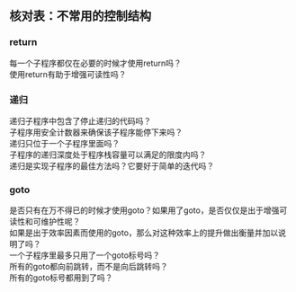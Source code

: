 ## 核对表：不常用的控制结构

### return

每一个子程序都仅在必要的时候才使用return吗？  
使用return有助于增强可读性吗？

### 递归

递归子程序中包含了停止递归的代码吗？  
子程序用安全计数器来确保该子程序能停下来吗？  
递归只位于一个子程序里面吗？  
子程序的递归深度处于程序栈容量可以满足的限度内吗？  
递归是实现子程序的最佳方法吗？它要好于简单的迭代吗？  

### goto

是否只有在万不得已的时候才使用goto？如果用了goto，是否仅仅是出于增强可读性和可维护性呢？  
如果是出于效率因素而使用的goto，那么对这种效率上的提升做出衡量并加以说明了吗？  
一个子程序里最多只用了一个goto标号吗？  
所有的goto都向前跳转，而不是向后跳转吗？  
所有的goto标号都用到了吗？